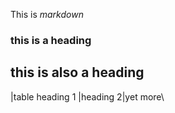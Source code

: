 This is *markdown*

### this is a heading

## this is also a heading

|table heading 1 |heading 2|yet more\
